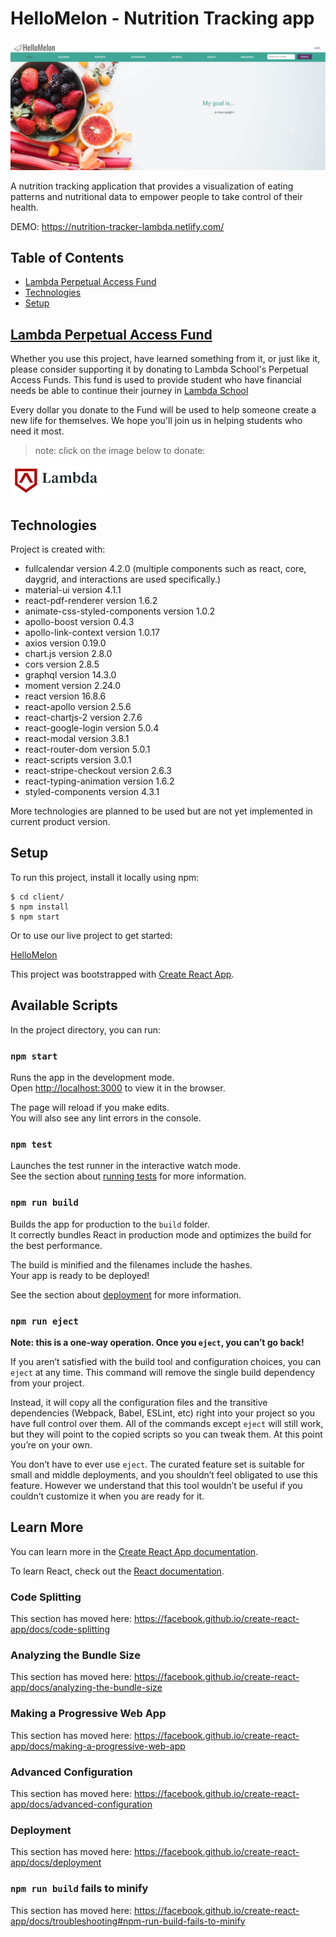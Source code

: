 # HelloMelon - Nutrition Tracking app

<p align="center">
  <img alt="HelloMelon homepage" src="https://github.com/labspt3-nutrition-tracker/nutrition-tracker-FE/blob/david-chua/client/readme_images/helloMelon_home.png">
</p>

A nutrition tracking application that provides a visualization of eating patterns and nutritional data to empower people to take control of their health.

DEMO: https://nutrition-tracker-lambda.netlify.com/

## Table of Contents

* [Lambda Perpetual Access Fund](#Lambda-Perpetual-Access-Fund)
* [Technologies](#Technologies)
* [Setup](#Setup)



## [Lambda Perpetual Access Fund](https://lambdapaf.org/)

Whether you use this project, have learned something from it, or just like it, please consider supporting it by donating to Lambda School's Perpetual Access Funds. This fund is used to provide student who have financial needs be able to continue their journey in [Lambda School](https://lambdaschool.com/)

Every dollar you donate to the Fund will be used to help someone create a new life for themselves. We hope you'll join us in helping students who need it most.

> note: click on the image below to donate:

[![button](https://github.com/labspt3-nutrition-tracker/nutrition-tracker-BE/blob/david-chua/Images/Lambda%20School.png)](https://lambdapaf.org/)

## Technologies

Project is created with:
  * fullcalendar version 4.2.0 (multiple components such as react, core, daygrid, and interactions are used specifically.)
  * material-ui version 4.1.1
  * react-pdf-renderer version 1.6.2
  * animate-css-styled-components version 1.0.2
  * apollo-boost version 0.4.3
  * apollo-link-context version 1.0.17
  * axios version 0.19.0
  * chart.js version 2.8.0
  * cors version 2.8.5
  * graphql version 14.3.0
  * moment version 2.24.0
  * react version 16.8.6
  * react-apollo version 2.5.6
  * react-chartjs-2 version 2.7.6
  * react-google-login version 5.0.4
  * react-modal version 3.8.1
  * react-router-dom version 5.0.1
  * react-scripts version 3.0.1
  * react-stripe-checkout version 2.6.3
  * react-typing-animation version 1.6.2
  * styled-components version 4.3.1

More technologies are planned to be used but are not yet implemented in current product version.

## Setup

To run this project, install it locally using npm:

    $ cd client/
    $ npm install
    $ npm start

Or to use our live project to get started:

[HelloMelon](https://nutrition-tracker-lambda.netlify.com/)











































This project was bootstrapped with [Create React App](https://github.com/facebook/create-react-app).

## Available Scripts

In the project directory, you can run:

### `npm start`

Runs the app in the development mode.<br>
Open [http://localhost:3000](http://localhost:3000) to view it in the browser.

The page will reload if you make edits.<br>
You will also see any lint errors in the console.

### `npm test`

Launches the test runner in the interactive watch mode.<br>
See the section about [running tests](https://facebook.github.io/create-react-app/docs/running-tests) for more information.

### `npm run build`

Builds the app for production to the `build` folder.<br>
It correctly bundles React in production mode and optimizes the build for the best performance.

The build is minified and the filenames include the hashes.<br>
Your app is ready to be deployed!

See the section about [deployment](https://facebook.github.io/create-react-app/docs/deployment) for more information.

### `npm run eject`

**Note: this is a one-way operation. Once you `eject`, you can’t go back!**

If you aren’t satisfied with the build tool and configuration choices, you can `eject` at any time. This command will remove the single build dependency from your project.

Instead, it will copy all the configuration files and the transitive dependencies (Webpack, Babel, ESLint, etc) right into your project so you have full control over them. All of the commands except `eject` will still work, but they will point to the copied scripts so you can tweak them. At this point you’re on your own.

You don’t have to ever use `eject`. The curated feature set is suitable for small and middle deployments, and you shouldn’t feel obligated to use this feature. However we understand that this tool wouldn’t be useful if you couldn’t customize it when you are ready for it.

## Learn More

You can learn more in the [Create React App documentation](https://facebook.github.io/create-react-app/docs/getting-started).

To learn React, check out the [React documentation](https://reactjs.org/).

### Code Splitting

This section has moved here: https://facebook.github.io/create-react-app/docs/code-splitting

### Analyzing the Bundle Size

This section has moved here: https://facebook.github.io/create-react-app/docs/analyzing-the-bundle-size

### Making a Progressive Web App

This section has moved here: https://facebook.github.io/create-react-app/docs/making-a-progressive-web-app

### Advanced Configuration

This section has moved here: https://facebook.github.io/create-react-app/docs/advanced-configuration

### Deployment

This section has moved here: https://facebook.github.io/create-react-app/docs/deployment

### `npm run build` fails to minify

This section has moved here: https://facebook.github.io/create-react-app/docs/troubleshooting#npm-run-build-fails-to-minify
